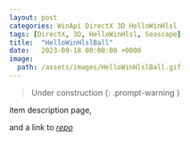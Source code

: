 ```yaml
---
layout: post
categories: WinApi DirectX 3D HelloWinHlsl
tags: [DirectX, 3D, HelloWinHlsl, Seascape]
title:  "HelloWinHlslBall"
date:   2023-09-18 00:00:00 +0000
image:
  path: /assets/images/HelloWinHlslBall.gif
---
```


> Under construction
{: .prompt-warning }

item description page,

and a link to [*repo*](https://github.com/Alex0vSky/HelloWinHlslBall/)
